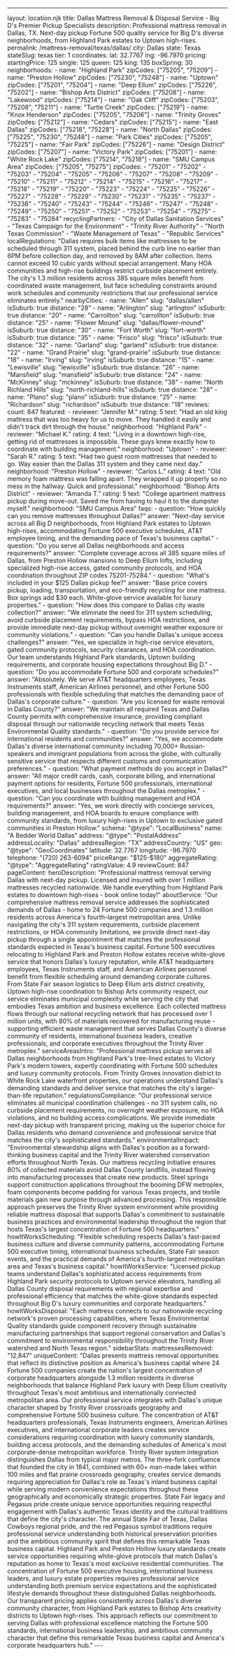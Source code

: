 ---
layout: location.njk
title: Dallas Mattress Removal & Disposal Service - Big D's Premier Pickup Specialists
description: Professional mattress removal in Dallas, TX. Next-day pickup Fortune 500 quality service for Big D's diverse neighborhoods, from Highland Park estates to Uptown high-rises.
permalink: /mattress-removal/texas/dallas/
city: Dallas state: Texas stateSlug: texas tier: 1 coordinates: lat: 32.7767 lng: -96.7970 pricing: startingPrice: 125 single: 125 queen: 125 king: 135 boxSpring: 30 neighborhoods: - name: "Highland Park" zipCodes: ["75205", "75209"] - name: "Preston Hollow" zipCodes: ["75230", "75248"] - name: "Uptown" zipCodes: ["75201", "75204"] - name: "Deep Ellum" zipCodes: ["75226", "75202"] - name: "Bishop Arts District" zipCodes: ["75208"] - name: "Lakewood" zipCodes: ["75214"] - name: "Oak Cliff" zipCodes: ["75203", "75208", "75211"] - name: "Turtle Creek" zipCodes: ["75219"] - name: "Knox Henderson" zipCodes: ["75205", "75206"] - name: "Trinity Groves" zipCodes: ["75212"] - name: "Cedars" zipCodes: ["75215"] - name: "East Dallas" zipCodes: ["75218", "75228"] - name: "North Dallas" zipCodes: ["75225", "75230", "75248"] - name: "Park Cities" zipCodes: ["75205", "75225"] - name: "Fair Park" zipCodes: ["75226"] - name: "Design District" zipCodes: ["75207"] - name: "Victory Park" zipCodes: ["75201"] - name: "White Rock Lake" zipCodes: ["75214", "75218"] - name: "SMU Campus Area" zipCodes: ["75205", "75275"] zipCodes: - "75201" - "75202" - "75203" - "75204" - "75205" - "75206" - "75207" - "75208" - "75209" - "75210" - "75211" - "75212" - "75214" - "75215" - "75216" - "75217" - "75218" - "75219" - "75220" - "75223" - "75224" - "75225" - "75226" - "75227" - "75228" - "75229" - "75230" - "75231" - "75235" - "75237" - "75238" - "75240" - "75243" - "75244" - "75246" - "75247" - "75248" - "75249" - "75250" - "75251" - "75252" - "75253" - "75254" - "75275" - "75283" - "75284" recyclingPartners: - "City of Dallas Sanitation Services" - "Texas Campaign for the Environment" - "Trinity River Authority" - "North Texas Commission" - "Waste Management of Texas" - "Republic Services" localRegulations: "Dallas requires bulk items like mattresses to be scheduled through 311 system, placed behind the curb line no earlier than 6PM before collection day, and removed by 8AM after collection. Items cannot exceed 10 cubic yards without special arrangement. Many HOA communities and high-rise buildings restrict curbside placement entirely. The city's 1.3 million residents across 385 square miles benefit from coordinated waste management, but face scheduling constraints around work schedules and community restrictions that our professional service eliminates entirely." nearbyCities: - name: "Allen" slug: "dallas/allen" isSuburb: true distance: "28" - name: "Arlington" slug: "arlington" isSuburb: true distance: "20" - name: "Carrollton" slug: "carrollton" isSuburb: true distance: "25" - name: "Flower Mound" slug: "dallas/flower-mound" isSuburb: true distance: "30" - name: "Fort Worth" slug: "fort-worth" isSuburb: true distance: "35" - name: "Frisco" slug: "frisco" isSuburb: true distance: "32" - name: "Garland" slug: "garland" isSuburb: true distance: "22" - name: "Grand Prairie" slug: "grand-prairie" isSuburb: true distance: "18" - name: "Irving" slug: "irving" isSuburb: true distance: "15" - name: "Lewisville" slug: "lewisville" isSuburb: true distance: "26" - name: "Mansfield" slug: "mansfield" isSuburb: true distance: "24" - name: "McKinney" slug: "mckinney" isSuburb: true distance: "38" - name: "North Richland Hills" slug: "north-richland-hills" isSuburb: true distance: "28" - name: "Plano" slug: "plano" isSuburb: true distance: "25" - name: "Richardson" slug: "richardson" isSuburb: true distance: "18" reviews: count: 847 featured: - reviewer: "Jennifer M." rating: 5 text: "Had an old king mattress that was too heavy for us to move. They handled it easily and didn't track dirt through the house." neighborhood: "Highland Park" - reviewer: "Michael K." rating: 4 text: "Living in a downtown high-rise, getting rid of mattresses is impossible. These guys knew exactly how to coordinate with building management." neighborhood: "Uptown" - reviewer: "Sarah R." rating: 5 text: "Had two guest room mattresses that needed to go. Way easier than the Dallas 311 system and they came next day." neighborhood: "Preston Hollow" - reviewer: "Carlos L." rating: 4 text: "Old memory foam mattress was falling apart. They wrapped it up properly so no mess in the hallway. Quick and professional." neighborhood: "Bishop Arts District" - reviewer: "Amanda T." rating: 5 text: "College apartment mattress pickup during move-out. Saved me from having to haul it to the dumpster myself." neighborhood: "SMU Campus Area" faqs: - question: "How quickly can you remove mattresses throughout Dallas?" answer: "Next-day service across all Big D neighborhoods, from Highland Park estates to Uptown high-rises, accommodating Fortune 500 executive schedules, AT&T employee timing, and the demanding pace of Texas's business capital." - question: "Do you serve all Dallas neighborhoods and access requirements?" answer: "Complete coverage across all 385 square miles of Dallas, from Preston Hollow mansions to Deep Ellum lofts, including specialized high-rise access, gated community protocols, and HOA coordination throughout ZIP codes 75201-75284." - question: "What's included in your $125 Dallas pickup fee?" answer: "Base price covers pickup, loading, transportation, and eco-friendly recycling for one mattress. Box springs add $30 each. White-glove service available for luxury properties." - question: "How does this compare to Dallas city waste collection?" answer: "We eliminate the need for 311 system scheduling, avoid curbside placement requirements, bypass HOA restrictions, and provide immediate next-day pickup without overnight weather exposure or community violations." - question: "Can you handle Dallas's unique access challenges?" answer: "Yes, we specialize in high-rise service elevators, gated community protocols, security clearances, and HOA coordination. Our team understands Highland Park standards, Uptown building requirements, and corporate housing expectations throughout Big D." - question: "Do you accommodate Fortune 500 and corporate schedules?" answer: "Absolutely. We serve AT&T headquarters employees, Texas Instruments staff, American Airlines personnel, and other Fortune 500 professionals with flexible scheduling that matches the demanding pace of Dallas's corporate culture." - question: "Are you licensed for waste removal in Dallas County?" answer: "We maintain all required Texas and Dallas County permits with comprehensive insurance, providing compliant disposal through our nationwide recycling network that meets Texas Environmental Quality standards." - question: "Do you provide service for international residents and communities?" answer: "Yes, we accommodate Dallas's diverse international community including 70,000+ Russian-speakers and immigrant populations from across the globe, with culturally sensitive service that respects different customs and communication preferences." - question: "What payment methods do you accept in Dallas?" answer: "All major credit cards, cash, corporate billing, and international payment options for residents, Fortune 500 professionals, international executives, and local businesses throughout the Dallas metroplex." - question: "Can you coordinate with building management and HOA requirements?" answer: "Yes, we work directly with concierge services, building management, and HOA boards to ensure compliance with community standards, from luxury high-rises in Uptown to exclusive gated communities in Preston Hollow." schema: "@type": "LocalBusiness" name: "A Bedder World Dallas" address: "@type": "PostalAddress" addressLocality: "Dallas" addressRegion: "TX" addressCountry: "US" geo: "@type": "GeoCoordinates" latitude: 32.7767 longitude: -96.7970 telephone: "(720) 263-6094" priceRange: "$125-$180" aggregateRating: "@type": "AggregateRating" ratingValue: 4.9 reviewCount: 847 pageContent: heroDescription: "Professional mattress removal serving Dallas with next-day pickup. Licensed and insured with over 1 million mattresses recycled nationwide. We handle everything from Highland Park estates to downtown high-rises - book online today!" aboutService: "Our comprehensive mattress removal service addresses the sophisticated demands of Dallas - home to 24 Fortune 500 companies and 1.3 million residents across America's fourth-largest metropolitan area. Unlike navigating the city's 311 system requirements, curbside placement restrictions, or HOA community limitations, we provide direct next-day pickup through a single appointment that matches the professional standards expected in Texas's business capital. Fortune 500 executives relocating to Highland Park and Preston Hollow estates receive white-glove service that honors Dallas's luxury reputation, while AT&T headquarters employees, Texas Instruments staff, and American Airlines personnel benefit from flexible scheduling around demanding corporate cultures. From State Fair season logistics to Deep Ellum arts district creativity, Uptown high-rise coordination to Bishop Arts community respect, our service eliminates municipal complexity while serving the city that embodies Texas ambition and business excellence. Each collected mattress flows through our national recycling network that has processed over 1 million units, with 80% of materials recovered for manufacturing reuse - supporting efficient waste management that serves Dallas County's diverse community of residents, international business leaders, creative professionals, and corporate executives throughout the Trinity River metroplex." serviceAreasIntro: "Professional mattress pickup serves all Dallas neighborhoods from Highland Park's tree-lined estates to Victory Park's modern towers, expertly coordinating with Fortune 500 schedules and luxury community protocols. From Trinity Groves innovation district to White Rock Lake waterfront properties, our operations understand Dallas's demanding standards and deliver service that matches the city's larger-than-life reputation." regulationsCompliance: "Our professional service eliminates all municipal coordination challenges - no 311 system calls, no curbside placement requirements, no overnight weather exposure, no HOA violations, and no building access complications. We provide immediate next-day pickup with transparent pricing, making us the superior choice for Dallas residents who demand convenience and professional service that matches the city's sophisticated standards." environmentalImpact: "Environmental stewardship aligns with Dallas's position as a forward-thinking business capital and the Trinity River watershed conservation efforts throughout North Texas. Our mattress recycling initiative ensures 80% of collected materials avoid Dallas County landfills, instead flowing into manufacturing processes that create new products. Steel springs support construction applications throughout the booming DFW metroplex, foam components become padding for various Texas projects, and textile materials gain new purpose through advanced processing. This responsible approach preserves the Trinity River system environment while providing reliable mattress disposal that supports Dallas's commitment to sustainable business practices and environmental leadership throughout the region that hosts Texas's largest concentration of Fortune 500 headquarters." howItWorksScheduling: "Flexible scheduling respects Dallas's fast-paced business culture and diverse community patterns, accommodating Fortune 500 executive timing, international business schedules, State Fair season events, and the practical demands of America's fourth-largest metropolitan area and Texas's business capital." howItWorksService: "Licensed pickup teams understand Dallas's sophisticated access requirements from Highland Park security protocols to Uptown service elevators, handling all Dallas County disposal requirements with regional expertise and professional efficiency that matches the white-glove standards expected throughout Big D's luxury communities and corporate headquarters." howItWorksDisposal: "Each mattress connects to our nationwide recycling network's proven processing capabilities, where Texas Environmental Quality standards guide component recovery through sustainable manufacturing partnerships that support regional conservation and Dallas's commitment to environmental responsibility throughout the Trinity River watershed and North Texas region." sidebarStats: mattressesRemoved: "12,847" uniqueContent: "Dallas presents mattress removal opportunities that reflect its distinctive position as America's business capital where 24 Fortune 500 companies create the nation's largest concentration of corporate headquarters alongside 1.3 million residents in diverse neighborhoods that balance Highland Park luxury with Deep Ellum creativity throughout Texas's most ambitious and internationally connected metropolitan area. Our professional service integrates with Dallas's unique character shaped by Trinity River crossroads geography and comprehensive Fortune 500 business culture. The concentration of AT&T headquarters professionals, Texas Instruments engineers, American Airlines executives, and international corporate leaders creates service considerations requiring coordination with luxury community standards, building access protocols, and the demanding schedules of America's most corporate-dense metropolitan workforce. Trinity River system integration distinguishes Dallas from typical major metros. The three-fork confluence that founded the city in 1841, combined with 60+ man-made lakes within 100 miles and flat prairie crossroads geography, creates service demands requiring appreciation for Dallas's role as Texas's inland business capital while serving modern convenience expectations throughout these geographically and economically strategic properties. State Fair legacy and Pegasus pride create unique service opportunities requiring respectful engagement with Dallas's authentic Texas identity and the cultural traditions that define the city's character. The annual State Fair of Texas, Dallas Cowboys regional pride, and the red Pegasus symbol traditions require professional service understanding both historical preservation priorities and the ambitious community spirit that defines this remarkable Texas business capital. Highland Park and Preston Hollow luxury standards create service opportunities requiring white-glove protocols that match Dallas's reputation as home to Texas's most exclusive residential communities. The concentration of Fortune 500 executive housing, international business leaders, and luxury estate properties requires professional service understanding both premium service expectations and the sophisticated lifestyle demands throughout these distinguished Dallas neighborhoods. Our transparent pricing applies consistently across Dallas's diverse community character, from Highland Park estates to Bishop Arts creativity districts to Uptown high-rises. This approach reflects our commitment to serving Dallas with professional excellence matching the Fortune 500 standards, international business leadership, and ambitious community character that define this remarkable Texas business capital and America's corporate headquarters hub." ---